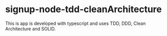 # signup-node-tdd-cleanArchitecture
This is app is developed with typescript and uses TDD, DDD, Clean Architecture and SOLID.
